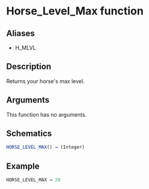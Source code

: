 # Horse_Level_Max function

## Aliases

- H_MLVL

## Description

Returns your horse's max level.

## Arguments

This function has no arguments.

## Schematics

```js
HORSE_LEVEL_MAX() → (Integer)
```

## Example

```js
HORSE_LEVEL_MAX → 20
```
